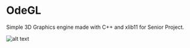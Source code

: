 # OdeGL

Simple 3D Graphics engine made with C++ and xlib11 for Senior Project.

![alt text](https://github.com/jarreed0/OdeGL/main/screenshot.png)
